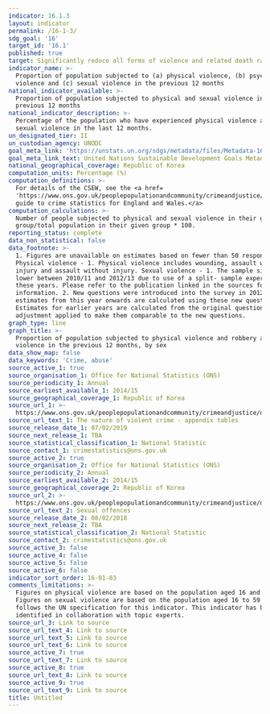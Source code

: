 ```yaml
---
indicator: 16.1.3
layout: indicator
permalink: /16-1-3/
sdg_goal: '16'
target_id: '16.1'
published: true
target: Significantly reduce all forms of violence and related death rates everywhere
indicator_name: >-
  Proportion of population subjected to (a) physical violence, (b) psychological
  violence and (c) sexual violence in the previous 12 months
national_indicator_available: >-
  Proportion of population subjected to physical and sexual violence in the
  previous 12 months
national_indicator_description: >-
  Percentage of the population who have experienced physical violence and/or
  sexual violence in the last 12 months.
un_designated_tier: II
un_custodian_agency: UNODC
goal_meta_link: 'https://unstats.un.org/sdgs/metadata/files/Metadata-16-01-03.pdf'
goal_meta_link_text: United Nations Sustainable Development Goals Metadata (PDF 217 KB)
national_geographical_coverage: Republic of Korea
computation_units: Percentage (%)
computation_definitions: >-
  For details of the CSEW, see the <a href=
  'https://www.ons.gov.uk/peoplepopulationandcommunity/crimeandjustice/methodologies/crimeandjusticemethodology'>User
  guide to crime statistics for England and Wales.</a>
computation_calculations: >-
  Number of people subjected to physical and sexual violence in their given
  group/total population in their given group * 100.
reporting_status: complete
data_non_statistical: false
data_footnote: >-
  1. Figures are unavailable on estimates based on fewer than 50 respondents.
  Physical violence - 1. Physical violence includes wounding, assault with minor
  injury and assault without injury. Sexual violence - 1. The sample size is
  lower between 2010/11 and 2012/13 due to use of a split- sample experiment in
  these years. Please refer to the publication linked in the sources for further
  information. 2. New questions were introduced into the survey in 2012/13, and
  estimates from this year onwards are calculated using these new questions.
  Estimates for earlier years are calculated from the original questions with an
  adjustment applied to make them comparable to the new questions.
graph_type: line
graph_title: >-
  Proportion of population subjected to physical violence and robbery and sexual
  violence in the previous 12 months, by sex
data_show_map: false
data_keywords: 'Crime, abuse'
source_active_1: true
source_organisation_1: Office for National Statistics (ONS)
source_periodicity_1: Annual
source_earliest_available_1: 2014/15
source_geographical_coverage_1: Republic of Korea
source_url_1: >-
  https://www.ons.gov.uk/peoplepopulationandcommunity/crimeandjustice/datasets/thenatureofviolentcrimeappendixtables
source_url_text_1: The nature of violent crime - appendix tables
source_release_date_1: 07/02/2019
source_next_release_1: TBA
source_statistical_classification_1: National Statistic
source_contact_1: crimestatistics@ons.gov.uk
source_active_2: true
source_organisation_2: Office for National Statistics (ONS)
source_periodicity_2: Annual
source_earliest_available_2: 2014/15
source_geographical_coverage_2: Republic of Korea
source_url_2: >-
  https://www.ons.gov.uk/peoplepopulationandcommunity/crimeandjustice/datasets/sexualoffencesappendixtables
source_url_text_2: Sexual offences
source_release_date_2: 08/02/2018
source_next_release_2: TBA
source_statistical_classification_2: National Statistic
source_contact_2: crimestatistics@ons.gov.uk
source_active_3: false
source_active_4: false
source_active_5: false
source_active_6: false
indicator_sort_order: 16-01-03
comments_limitations: >-
  Figures on physical violence are based on the population aged 16 and above.
  Figures on sexual violence are based on the population aged 16 to 59. Data
  follows the UN specification for this indicator. This indicator has been
  identified in collaboration with topic experts.
source_url_3: Link to source
source_url_text_4: Link to source
source_url_text_5: Link to source
source_url_text_6: Link to source
source_active_7: true
source_url_text_7: Link to source
source_active_8: true
source_url_text_8: Link to source
source_active_9: true
source_url_text_9: Link to source
title: Untitled
---
```

